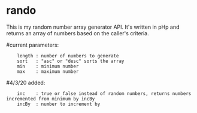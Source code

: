 # rando

This is my random number array generator API. It's written in pHp and returns an array of numbers based on the caller's criteria.

#current parameters:

        length : number of numbers to generate
        sort   : "asc" or "desc" sorts the array
        min    : minimum number
        max    : maximum number

#4/3/20 added:

        inc    : true or false instead of random numbers, returns numbers incremented from minimum by incBy
        incBy  : number to increment by

        

 